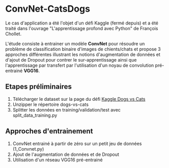 # ConvNet-CatsDogs
Le cas d'application a été l'objet d'un défi Kaggle (fermé depuis) et a été traité dans l'ouvrage "L'apprentissage profond avec Python" de François Chollet.

L'étude consiste à entrainer un modèle **ConvNet** pour résoudre un problème de classification binaire d'images de chients/chats et propose 3 approches différentes illustrant les notions d'augmentation de données et d'ajout de Dropout pour contrer le sur-apprentissage ainsi que l'apprentissage par transfert par l'utilisation d'un noyau de convolution pré-entrainé **VGG16**.

## Etapes préliminaires
1. Télécharger le dataset sur la page du défi [Kaggle Dogs vs Cats](https://www.kaggle.com/c/dogs-vs-cats)
2. Unzipper le répertoire dogs-vs-cats
3. Splitter les données en training/validation/test avec split_data_training.py

## Approches d'entrainement
1. ConvNet entrainé à partir de zéro sur un petit jeu de données (1_Convnet.py)
2. Ajout de l'augmentation de données et de Dropout
3. Utilisation d'un réseau VGG16 pré-entrainé
